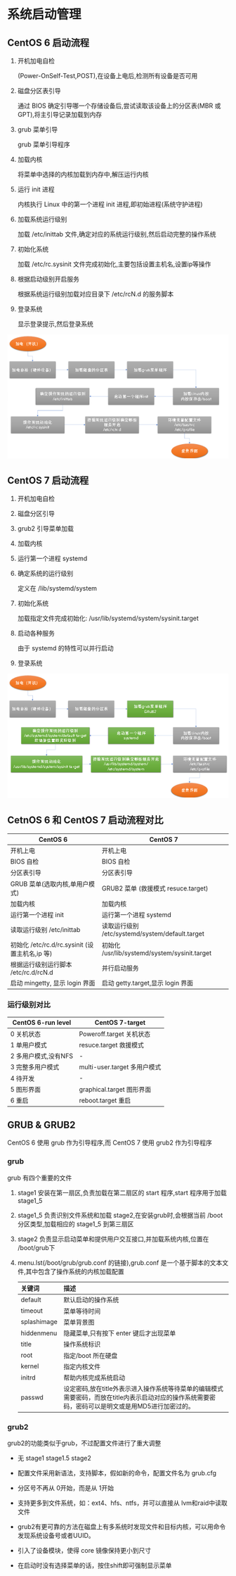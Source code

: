 # 系统启动管理

## CentOS 6 启动流程

1.  开机加电自检

    (Power-OnSelf-Test,POST),在设备上电后,检测所有设备是否可用

2.  磁盘分区表引导

    通过 BIOS 确定引导哪一个存储设备后,尝试读取该设备上的分区表(MBR 或 GPT),将主引导记录加载到内存

3.  grub 菜单引导

    grub 菜单引导程序

4.  加载内核

    将菜单中选择的内核加载到内存中,解压运行内核

5.  运行 init 进程

    内核执行 Linux 中的第一个进程 init 进程,即初始进程(系统守护进程)

6.  加载系统运行级别

    加载 /etc/inittab 文件,确定对应的系统运行级别,然后启动完整的操作系统

7.  初始化系统

    加载 /etc/rc.sysinit 文件完成初始化,主要包括设置主机名,设置ip等操作

8.  根据启动级别开启服务

    根据系统运行级别加载对应目录下 /etc/rcN.d 的服务脚本

9.  登录系统

    显示登录提示,然后登录系统

![CentOS6启动](CentOS6启动.png)

## CentOS 7 启动流程

1.  开机加电自检

2.  磁盘分区引导

3.  grub2 引导菜单加载

4.  加载内核

5.  运行第一个进程 systemd

6.  确定系统的运行级别

    定义在 /lib/systemd/system

7.  初始化系统

    加载指定文件完成初始化: /usr/lib/systemd/system/sysinit.target

8.  启动各种服务

    由于 systemd 的特性可以并行启动

9.  登录系统

![CentOS启动](CentOS7启动.png)

## CetnOS 6 和 CentOS 7 启动流程对比

| CentOS 6                                       | CentOS 7                                        |
| ---------------------------------------------- | ----------------------------------------------- |
| 开机上电                                       | 开机上电                                        |
| BIOS 自检                                      | BIOS 自检                                       |
| 分区表引导                                     | 分区表引导                                      |
| GRUB 菜单(选取内核,单用户模式)                 | GRUB2 菜单 (救援模式 resuce.target)             |
| 加载内核                                       | 加载内核                                        |
| 运行第一个进程 init                            | 运行第一个进程 systemd                          |
| 读取运行级别 /etc/inittab                      | 读取运行级别 /etc/systemd/system/default.target |
| 初始化 /etc/rc.d/rc.sysinit (设置主机名,ip 等) | 初始化 /usr/lib/systemd/system/sysinit.target   |
| 根据运行级别运行脚本 /etc/rc.d/rcN.d           | 并行启动服务                                    |
| 启动 mingetty, 显示 login 界面                 | 启动 getty.target,显示 login 界面               |

### 运行级别对比

| CentOS 6-run level   | CentOS 7-target              |
| -------------------- | ---------------------------- |
| 0 关机状态           | Poweroff.target 关机状态     |
| 1 单用户模式         | resuce.target 救援模式       |
| 2 多用户模式,没有NFS | -                            |
| 3 完整多用户模式     | multi-user.target 多用户模式 |
| 4 待开发             | -                            |
| 5 图形界面           | graphical.target 图形界面    |
| 6 重启               | reboot.target 重启           |

## GRUB & GRUB2

CentOS 6 使用 grub 作为引导程序,而 CentOS 7 使用 grub2 作为引导程序

### grub

grub 有四个重要的文件

1.  stage1 安装在第一扇区,负责加载在第二扇区的 start 程序,start 程序用于加载 stage1_5

2.  stage1_5 负责识别文件系统和加载 stage2,在安装grub时,会根据当前 /boot 分区类型,加载相应的 stage1_5 到第三扇区

3.  stage2 负责显示启动菜单和提供用户交互接口,并加载系统内核,位置在 /boot/grub下

4.  menu.lst(/boot/grub/grub.conf 的链接),grub.conf 是一个基于脚本的文本文件,其中包含了操作系统的内核加载配置

    | 关键词      | 描述                                                         |
    | ----------- | ------------------------------------------------------------ |
    | default     | 默认启动的操作系统                                           |
    | timeout     | 菜单等待时间                                                 |
    | splashimage | 菜单背景图                                                   |
    | hiddenmenu  | 隐藏菜单,只有按下 enter 键后才出现菜单                       |
    | title       | 操作系统标识                                                 |
    | root        | 指定/boot 所在硬盘                                           |
    | kernel      | 指定内核文件                                                 |
    | initrd      | 帮助内核完成系统启动                                         |
    | passwd      | 设定密码,放在title外表示进入操作系统等待菜单的编辑模式需要密码，而放在title内表示启动对应的操作系统需要密码，密码可以是明文或是用MD5进行加密过的。 |

### grub2

grub2的功能类似于grub，不过配置文件进行了重大调整

*   无 stage1 stage1.5 stage2

*   配置文件采用新语法，支持脚本，假如新的命令，配置文件名为 grub.cfg

*   分区号不再从 0开始，而是从 1开始

*   支持更多到文件系统，如：ext4、hfs、ntfs，并可以直接从 lvm和raid中读取文件

*   grub2有更可靠的方法在磁盘上有多系统时发现文件和目标内核，可以用命令发现系统设备号或者UUID。

*    引入了设备模块，使得 core 镜像保持更小到尺寸

*   在启动时没有选择菜单的话，按住shift即可强制显示菜单
